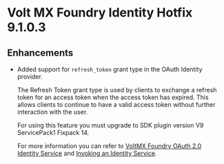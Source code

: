                            

Volt MX  Foundry Identity Hotfix 9.1.0.3
======================================

Enhancements
------------

*   Added support for `refresh_token` grant type in the OAuth Identity provider.
    
    The Refresh Token grant type is used by clients to exchange a refresh token for an access token when the access token has expired. This allows clients to continue to have a valid access token without further interaction with the user.
    
    For using this feature you must upgrade to SDK plugin version V9 ServicePack1 Fixpack 14.
    
    For more information you can refer to [VoltMX Foundry OAuth 2.0 Identity Service](../../../Foundry/voltmx_foundry_user_guide/Content/Identity10_VoltMX_OAuth2.md#foundry-oauth-2-0-identity-service) and [Invoking an Identity Service](../../../Foundry/voltmx_foundry_user_guide/Content/VoltMXStudio/Invoking_Identity_Service_Iris.md#Re).
